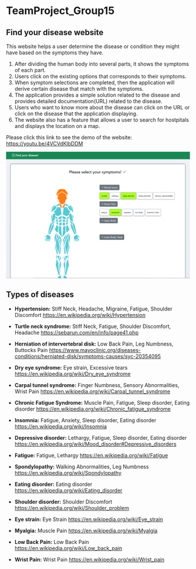 # TeamProject_Group15

## Find your disease website

This website helps a user determine the disease or condition they might have based on the symptoms they have. 

1. After dividing the human body into several parts, it shows the symptoms of each 
part. 
2. Users click on the existing options that corresponds to their symptoms. 
3. When symptom selections are completed, then the application will derive certain disease that 
match with the symptoms. 
4. The application provides a simple solution related to the disease and provides detailed 
documentation(URL) related to the disease. 
5. Users who want to know more about the disease can click on the URL or click on the disease 
that the application displaying.
6. The website also has a feature that allows a user to search for hostpitals and displays the location on a map.

Please click this link to see the demo of the website: https://youtu.be/4VCVdKlbDDM

![Screenshot](screenshot1.PNG)



## Types of diseases

- **Hypertension:** Stiff Neck, Headache, Migraine, Fatigue, Shoulder Discomfort
  https://en.wikipedia.org/wiki/Hypertension

- **Turtle neck syndrome:** Stiff Neck, Fatigue, Shoulder Discomfort, Headache
  https://sebarun.com/en/info/page41.php

- **Herniation of intervertebral disk:** Low Back Pain, Leg Numbness, Buttocks Pain
  https://www.mayoclinic.org/diseases-conditions/herniated-disk/symptoms-causes/syc-20354095

- **Dry eye syndrome:** Eye strain, Excessive tears
  https://en.wikipedia.org/wiki/Dry_eye_syndrome

- **Carpal tunnel syndrome:** Finger Numbness, Sensory Abnormalities, Wrist Pain
  https://en.wikipedia.org/wiki/Carpal_tunnel_syndrome

- **Chronic Fatigue Syndrome:** Muscle Pain, Fatigue, Sleep disorder, Eating disorder
  https://en.wikipedia.org/wiki/Chronic_fatigue_syndrome

- **Insomnia:** Fatigue, Anxiety, Sleep disorder, Eating disorder
  https://en.wikipedia.org/wiki/Insomnia

- **Depressive disorder:** Lethargy, Fatigue, Sleep disorder, Eating disorder
  https://en.wikipedia.org/wiki/Mood_disorder#Depressive_disorders

- **Fatigue:** Fatigue, Lethargy
  https://en.wikipedia.org/wiki/Fatigue

- **Spondylopathy:** Walking Abnormalities, Leg Numbness
  https://en.wikipedia.org/wiki/Spondylopathy

- **Eating disorder:** Eating disorder
  https://en.wikipedia.org/wiki/Eating_disorder

- **Shoulder disorder:** Shoulder Discomfort
  https://en.wikipedia.org/wiki/Shoulder_problem

- **Eye strain:** Eye Strain
  https://en.wikipedia.org/wiki/Eye_strain

- **Myalgia:** Muscle Pain
  https://en.wikipedia.org/wiki/Myalgia

- **Low Back Pain:** Low Back Pain
  https://en.wikipedia.org/wiki/Low_back_pain

- **Wrist Pain:** Wrist Pain
  https://en.wikipedia.org/wiki/Wrist_pain
